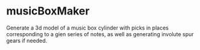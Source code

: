 # musicBoxMaker
Generate a 3d model of a music box cylinder with picks in places corresponding to a gien series of notes, as well as generating involute spur gears if needed.
